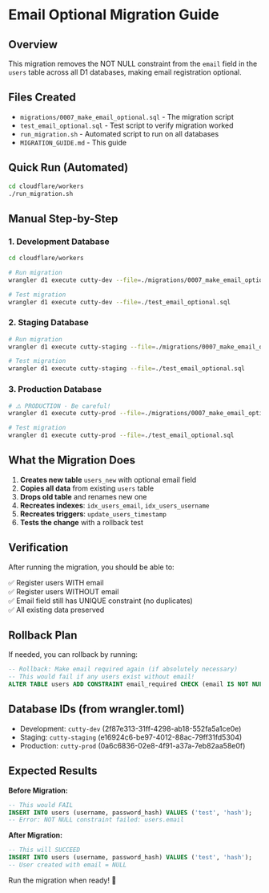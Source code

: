 # Email Optional Migration Guide

## Overview
This migration removes the NOT NULL constraint from the `email` field in the `users` table across all D1 databases, making email registration optional.

## Files Created
- `migrations/0007_make_email_optional.sql` - The migration script
- `test_email_optional.sql` - Test script to verify migration worked
- `run_migration.sh` - Automated script to run on all databases
- `MIGRATION_GUIDE.md` - This guide

## Quick Run (Automated)
```bash
cd cloudflare/workers
./run_migration.sh
```

## Manual Step-by-Step

### 1. Development Database
```bash
cd cloudflare/workers

# Run migration
wrangler d1 execute cutty-dev --file=./migrations/0007_make_email_optional.sql

# Test migration
wrangler d1 execute cutty-dev --file=./test_email_optional.sql
```

### 2. Staging Database
```bash
# Run migration
wrangler d1 execute cutty-staging --file=./migrations/0007_make_email_optional.sql

# Test migration  
wrangler d1 execute cutty-staging --file=./test_email_optional.sql
```

### 3. Production Database
```bash
# ⚠️ PRODUCTION - Be careful!
wrangler d1 execute cutty-prod --file=./migrations/0007_make_email_optional.sql

# Test migration
wrangler d1 execute cutty-prod --file=./test_email_optional.sql
```

## What the Migration Does

1. **Creates new table** `users_new` with optional email field
2. **Copies all data** from existing `users` table  
3. **Drops old table** and renames new one
4. **Recreates indexes**: `idx_users_email`, `idx_users_username`
5. **Recreates triggers**: `update_users_timestamp`
6. **Tests the change** with a rollback test

## Verification

After running the migration, you should be able to:

✅ Register users WITH email  
✅ Register users WITHOUT email  
✅ Email field still has UNIQUE constraint (no duplicates)  
✅ All existing data preserved  

## Rollback Plan

If needed, you can rollback by running:
```sql
-- Rollback: Make email required again (if absolutely necessary)
-- This would fail if any users exist without email!
ALTER TABLE users ADD CONSTRAINT email_required CHECK (email IS NOT NULL);
```

## Database IDs (from wrangler.toml)
- Development: `cutty-dev` (2f87e313-31ff-4298-ab18-552fa5a1ce0e)
- Staging: `cutty-staging` (e16924c6-be97-4012-88ac-79ff31fd5304)  
- Production: `cutty-prod` (0a6c6836-02e8-4f91-a37a-7eb82aa58e0f)

## Expected Results

**Before Migration:**
```sql
-- This would FAIL
INSERT INTO users (username, password_hash) VALUES ('test', 'hash');
-- Error: NOT NULL constraint failed: users.email
```

**After Migration:**
```sql  
-- This will SUCCEED
INSERT INTO users (username, password_hash) VALUES ('test', 'hash');
-- User created with email = NULL
```

Run the migration when ready! 🚀